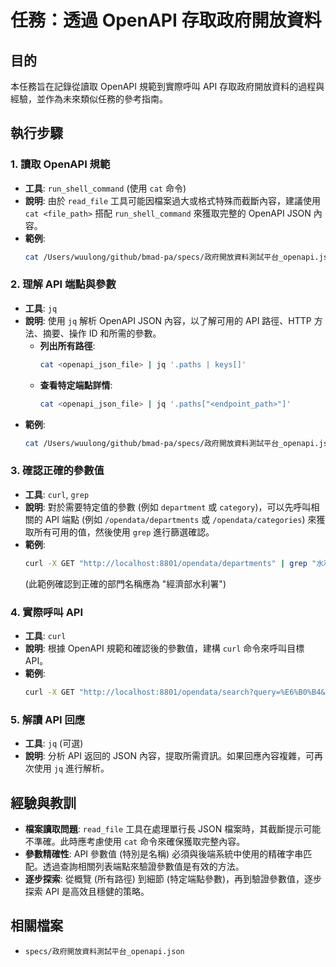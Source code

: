 # 任務：透過 OpenAPI 存取政府開放資料

## 目的
本任務旨在記錄從讀取 OpenAPI 規範到實際呼叫 API 存取政府開放資料的過程與經驗，並作為未來類似任務的參考指南。

## 執行步驟

### 1. 讀取 OpenAPI 規範
- **工具**: `run_shell_command` (使用 `cat` 命令)
- **說明**: 由於 `read_file` 工具可能因檔案過大或格式特殊而截斷內容，建議使用 `cat <file_path>` 搭配 `run_shell_command` 來獲取完整的 OpenAPI JSON 內容。
- **範例**:
  ```bash
  cat /Users/wuulong/github/bmad-pa/specs/政府開放資料測試平台_openapi.json
  ```

### 2. 理解 API 端點與參數
- **工具**: `jq`
- **說明**: 使用 `jq` 解析 OpenAPI JSON 內容，以了解可用的 API 路徑、HTTP 方法、摘要、操作 ID 和所需的參數。
  - **列出所有路徑**:
    ```bash
    cat <openapi_json_file> | jq '.paths | keys[]'
    ```
  - **查看特定端點詳情**:
    ```bash
    cat <openapi_json_file> | jq '.paths["<endpoint_path>"]'
    ```
- **範例**:
  ```bash
  cat /Users/wuulong/github/bmad-pa/specs/政府開放資料測試平台_openapi.json | jq '.paths["/opendata/search"]'
  ```

### 3. 確認正確的參數值
- **工具**: `curl`, `grep`
- **說明**: 對於需要特定值的參數 (例如 `department` 或 `category`)，可以先呼叫相關的 API 端點 (例如 `/opendata/departments` 或 `/opendata/categories`) 來獲取所有可用的值，然後使用 `grep` 進行篩選確認。
- **範例**:
  ```bash
  curl -X GET "http://localhost:8801/opendata/departments" | grep "水利署"
  ```
  (此範例確認到正確的部門名稱應為 "經濟部水利署")

### 4. 實際呼叫 API
- **工具**: `curl`
- **說明**: 根據 OpenAPI 規範和確認後的參數值，建構 `curl` 命令來呼叫目標 API。
- **範例**:
  ```bash
  curl -X GET "http://localhost:8801/opendata/search?query=%E6%B0%B4&department=%E7%B6%93%E6%BF%9F%E9%83%A8%E6%B0%B4%E5%88%A9%E7%BD%B2&limit=10&offset=0"
  ```

### 5. 解讀 API 回應
- **工具**: `jq` (可選)
- **說明**: 分析 API 返回的 JSON 內容，提取所需資訊。如果回應內容複雜，可再次使用 `jq` 進行解析。

## 經驗與教訓
- **檔案讀取問題**: `read_file` 工具在處理單行長 JSON 檔案時，其截斷提示可能不準確。此時應考慮使用 `cat` 命令來確保獲取完整內容。
- **參數精確性**: API 參數值 (特別是名稱) 必須與後端系統中使用的精確字串匹配。透過查詢相關列表端點來驗證參數值是有效的方法。
- **逐步探索**: 從概覽 (所有路徑) 到細節 (特定端點參數)，再到驗證參數值，逐步探索 API 是高效且穩健的策略。

## 相關檔案
- `specs/政府開放資料測試平台_openapi.json`